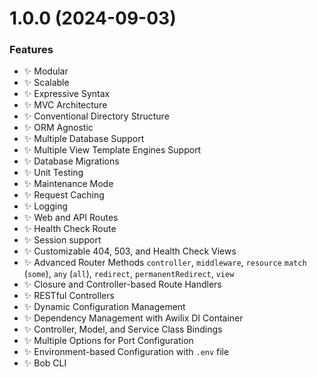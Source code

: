 # 1.0.0 (2024-09-03)


### Features
* :sparkles: Modular
* :sparkles: Scalable
* :sparkles: Expressive Syntax
* :sparkles: MVC Architecture
* :sparkles: Conventional Directory Structure
* :sparkles: ORM Agnostic
* :sparkles: Multiple Database Support
* :sparkles: Multiple View Template Engines Support
* :sparkles: Database Migrations
* :sparkles: Unit Testing
* :sparkles: Maintenance Mode
* :sparkles: Request Caching
* :sparkles: Logging
* :sparkles: Web and API Routes
* :sparkles: Health Check Route
* :sparkles: Session support
* :sparkles: Customizable 404, 503, and Health Check Views
* :sparkles: Advanced Router Methods
  `controller`, `middleware`, `resource` `match` (`some`), `any` (`all`), `redirect`, `permanentRedirect`, `view`
* :sparkles: Closure and Controller-based Route Handlers
* :sparkles: RESTful Controllers
* :sparkles: Dynamic Configuration Management
* :sparkles: Dependency Management with Awilix DI Container
* :sparkles: Controller, Model, and Service Class Bindings
* :sparkles: Multiple Options for Port Configuration
* :sparkles: Environment-based Configuration with `.env` file
* :sparkles: Bob CLI
